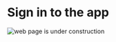 # Sign in to the app

![web page is under construction](https://docimages.blob.core.chinacloudapi.cn/images/commingsoon20210514.jpg)
